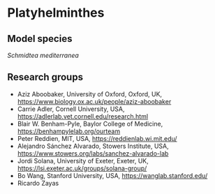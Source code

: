 # Platyhelminthes

## Model species
*Schmidtea mediterranea*

## Research groups
* Aziz Aboobaker, University of Oxford, Oxford, UK, https://www.biology.ox.ac.uk/people/aziz-aboobaker
* Carrie Adler, Cornell University, USA, https://adlerlab.vet.cornell.edu/research.html
* Blair W. Benham-Pyle, Baylor College of Medicine, https://benhampylelab.org/ourteam
* Peter Reddien, MIT, USA, https://reddienlab.wi.mit.edu/
* Alejandro Sánchez Alvarado, Stowers Institute, USA, https://www.stowers.org/labs/sanchez-alvarado-lab
* Jordi Solana, University of Exeter, Exeter, UK, https://lsi.exeter.ac.uk/groups/solana-group/
* Bo Wang, Stanford University, USA, https://wanglab.stanford.edu/
* Ricardo Zayas
